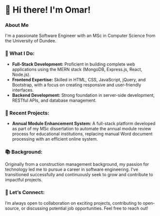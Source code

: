 # 👋 Hi there! I'm Omar!

### About Me

I'm a passionate Software Engineer with an MSc in Computer Science from the University of Dundee.

### 🔧 What I Do:
- **Full-Stack Development:** Proficient in building complete web applications using the MERN stack (MongoDB, Express.js, React, Node.js).
- **Frontend Expertise:** Skilled in HTML, CSS, JavaScript, jQuery, and Bootstrap, with a focus on creating responsive and user-friendly interfaces.
- **Backend Development:** Strong foundation in server-side development, RESTful APIs, and database management.

### 🚀 Recent Projects:
- **Annual Module Enhancement System:** A full-stack platform developed as part of my MSc dissertation to automate the annual module review process for educational institutions, replacing manual Word document processing with an efficient online system.

### 📚 Background:
Originally from a construction management background, my passion for technology led me to pursue a career in software engineering. I've transitioned successfully and continuously seek to grow and contribute to impactful projects.

### 💬 Let’s Connect:
I’m always open to collaboration on exciting projects, contributing to open-source, or discussing potential job opportunities. Feel free to reach out!
